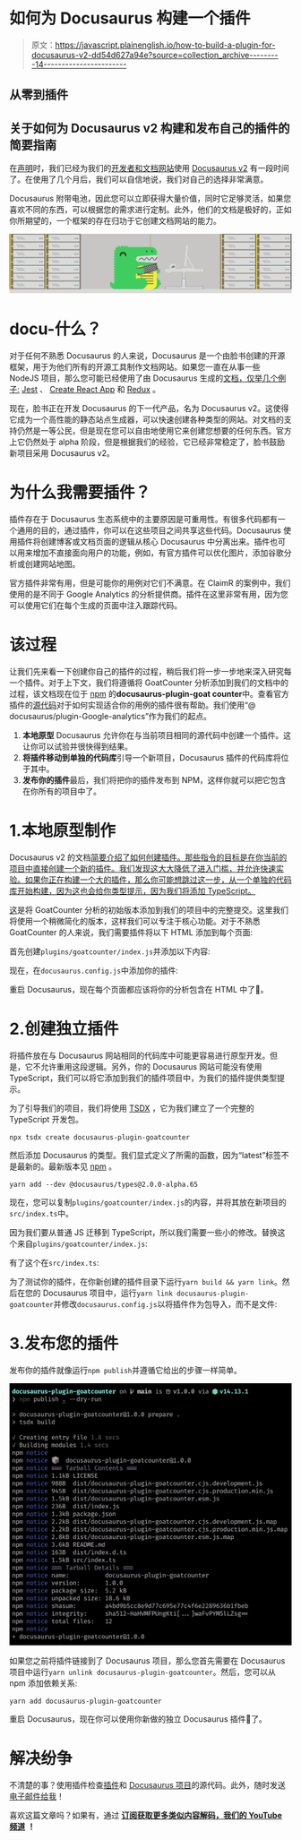 # 如何为 Docusaurus 构建一个插件

> 原文：<https://javascript.plainenglish.io/how-to-build-a-plugin-for-docusaurus-v2-dd54d627a94e?source=collection_archive---------14----------------------->

## 从零到插件

## 关于如何为 Docusaurus v2 构建和发布自己的插件的简要指南

在[声明](https://claimr.tools/)时，我们已经为我们的[开发者和文档网站](https://developer.claimr.tools/)使用 [Docusaurus v2](https://v2.docusaurus.io/) 有一段时间了。在使用了几个月后，我们可以自信地说，我们对自己的选择非常满意。

Docusaurus 附带电池，因此您可以立即获得大量价值，同时它足够灵活，如果您喜欢不同的东西，可以根据您的需求进行定制。此外，他们的文档是极好的，正如你所期望的，一个框架的存在归功于它创建文档网站的能力。

![](img/e1c15ae30f075ce483f77afab6e51b03.png)

# docu-什么？

对于任何不熟悉 Docusaurus 的人来说，Docusaurus 是一个由脸书创建的开源框架，用于为他们所有的开源工具制作文档网站。如果您一直在从事一些 NodeJS 项目，那么您可能已经使用了由 Docusaurus 生成的[文档，仅举几个例子:](https://docusaurus.io/en/users) [Jest](https://jestjs.io/) 、 [Create React App](https://facebook.github.io/create-react-app/) 和 [Redux](https://redux.js.org/) 。

现在，脸书正在开发 Docusaurus 的下一代产品，名为 Docusaurus v2。这使得它成为一个高性能的静态站点生成器，可以快速创建各种类型的网站。对文档的支持仍然是一等公民，但是现在您可以自由地使用它来创建您想要的任何东西。官方上它仍然处于 alpha 阶段，但是根据我们的经验，它已经非常稳定了，脸书鼓励新项目采用 Docusaurus v2。

# 为什么我需要插件？

插件存在于 Docusaurus 生态系统中的主要原因是可重用性。有很多代码都有一个通用的目的，通过插件，你可以在这些项目之间共享这些代码。Docusaurus 使用插件将创建博客或文档页面的逻辑从核心 Docusaurus 中分离出来。插件也可以用来增加不直接面向用户的功能，例如，有官方插件可以优化图片，添加谷歌分析或创建网站地图。

官方插件非常有用，但是可能你的用例对它们不满意。在 ClaimR 的案例中，我们使用的是不同于 Google Analytics 的分析提供商。插件在这里非常有用，因为您可以使用它们在每个生成的页面中注入跟踪代码。

# 该过程

让我们先来看一下创建你自己的插件的过程，稍后我们将一步一步地来深入研究每一个插件。对于上下文，我们将遵循将 GoatCounter 分析添加到我们的文档中的过程，该文档现在位于 [npm](https://www.npmjs.com/package/docusaurus-plugin-goatcounter) 的**docusaurus-plugin-goat counter**中。查看官方插件的[源代码](https://github.com/facebook/docusaurus/tree/master/packages)对于如何实现适合你的用例的插件很有帮助。我们使用“@ docusaurus/plugin-Google-analytics”作为我们的起点。

1.  **本地原型** Docusaurus 允许你在与当前项目相同的源代码中创建一个插件。这让你可以试验并很快得到结果。
2.  **将插件移动到单独的代码库**引导一个新项目，Docusaurus 插件的代码库将位于其中。
3.  **发布你的插件**最后，我们将把你的插件发布到 NPM，这样你就可以把它包含在你所有的项目中了。

# 1.本地原型制作

Docusaurus v2 的文档[简要介绍了如何创建插件。那些指令的目标是在你当前的项目中直接创建一个新的插件。我们发现这大大降低了进入门槛，并允许快速实验。如果你正在构建一个大的插件，那么你可能想跳过这一步，从一个单独的代码库开始构建，因为这也会给你类型提示，因为我们将添加 TypeScript。](https://v2.docusaurus.io/docs/using-plugins#creating-plugins)

[这](https://github.com/ClaimR/developer-website/commit/28becd61873c3dc77566b5699e61b3289bbf38cd)是将 GoatCounter 分析的初始版本添加到我们的项目中的完整提交。这里我们将使用一个稍微简化的版本，这样我们可以专注于核心功能。对于不熟悉 GoatCounter 的人来说，我们需要插件将以下 HTML 添加到每个页面:

首先创建`plugins/goatcounter/index.js`并添加以下内容:

现在，在`docusaurus.config.js`中添加你的插件:

重启 Docusaurus，现在每个页面都应该将你的分析包含在 HTML 中了🎉。

# 2.创建独立插件

将插件放在与 Docusaurus 网站相同的代码库中可能更容易进行原型开发。但是，它不允许重用这段逻辑。另外，你的 Docusaurus 网站可能没有使用 TypeScript，我们可以将它添加到我们的插件项目中，为我们的插件提供类型提示。

为了引导我们的项目，我们将使用 [TSDX](https://tsdx.io/) ，它为我们建立了一个完整的 TypeScript 开发包。

```
npx tsdx create docusaurus-plugin-goatcounter
```

然后添加 Docusaurus 的类型。我们显式定义了所需的函数，因为“latest”标签不是最新的。最新版本见 [npm](https://www.npmjs.com/package/@docusaurus/types) 。

```
yarn add --dev @docusaurus/types@2.0.0-alpha.65
```

现在，您可以复制`plugins/goatcounter/index.js`的内容，并将其放在新项目的`src/index.ts`中。

因为我们要从普通 JS 迁移到 TypeScript，所以我们需要一些小的修改。替换这个来自`plugins/goatcounter/index.js`:

有了这个在`src/index.ts`:

为了测试你的插件，在你新创建的插件目录下运行`yarn build && yarn link`。然后在您的 Docusaurus 项目中，运行`yarn link docusaurus-plugin-goatcounter`并修改`docusaurus.config.js`以将插件作为包导入，而不是文件:

# 3.发布您的插件

发布你的插件就像运行`npm publish`并遵循它给出的步骤一样简单。

![](img/9241eb66580720e86f60171972431cc4.png)

如果您之前将插件链接到了 Docusaurus 项目，那么您首先需要在 Docusaurus 项目中运行`yarn unlink docusaurus-plugin-goatcounter`。然后，您可以从 npm 添加依赖关系:

```
yarn add docusaurus-plugin-goatcounter
```

重启 Docusaurus，现在你可以使用你新做的独立 Docusaurus 插件🥳了。

# 解决纷争

不清楚的事？使用插件检查[插件](https://github.com/Addono/docusaurus-plugin-goatcounter)和 [Docusaurus 项目](https://github.com/ClaimR/developer-website)的源代码。此外，随时发送[电子邮件给我](mailto:hi@aknapen.nl)！

喜欢这篇文章吗？如果有，通过 [**订阅获取更多类似内容解码，我们的 YouTube 频道**](https://www.youtube.com/channel/UCtipWUghju290NWcn8jhyAw) **！**